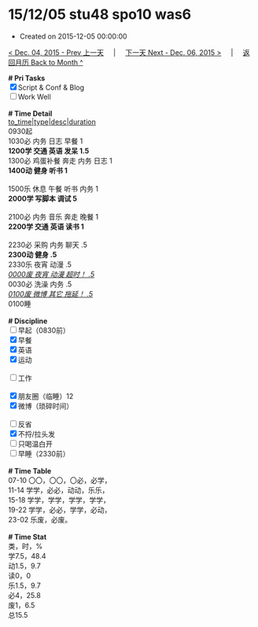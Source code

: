 # 15/12/05 stu48 spo10 was6

- Created on 2015-12-05 00:00:00

[< Dec. 04, 2015 - Prev 上一天](_archived/lifelogs/2015/12/d04.md) &nbsp; &nbsp; | &nbsp; &nbsp; [下一天 Next - Dec. 06, 2015 >](_archived/lifelogs/2015/12/d06.md) &nbsp; &nbsp; |  &nbsp; &nbsp; [返回月历 Back to Month ^](_archived/lifelogs/2015/12/index.md)
<br/><div><b># Pri Tasks</b></div><div><input checked="true" type="checkbox"/>Script &amp; Conf &amp; Blog</div><div><input type="checkbox"/>Work Well</div><div><br/></div><div><b># Time Detail</b></div><div><u>to_time|type|desc|duration</u></div><div>0930起</div><div>1030必 内务 日志 早餐 1</div><div><b>1200学 交通 英语 发呆 1.5</b></div><div>1300必 鸡蛋补餐 奔走 内务 日志 1</div><div><b>1400动 健身 听书 1</b></div><div><br/></div><div>1500乐 休息 午餐 听书 内务 1</div><div><b>2000学 写脚本 调试 5</b></div><div><br/></div><div>2100必 内务 音乐 奔走 晚餐 1</div><div><b>2200学 交通 英语 读书 1</b></div><div><br/></div><div>2230必 采购 内务 聊天 .5</div><div><b>2300动 健身 .5</b></div><div>2330乐 夜宵 动漫 .5</div><div><u><i>0000废 夜宵 动漫 超时！ .5</i></u></div><div>0030必 洗澡 内务 .5</div><div><u><i>0100废 微博 其它 拖延！ .5</i></u></div><div>0100睡</div><div><br/></div><div><b># Discipline</b></div><div><input type="checkbox"/>早起（0830前）</div><div><input checked="true" type="checkbox"/>早餐</div><div><input checked="true" type="checkbox"/>英语</div><div><input checked="true" type="checkbox"/>运动</div><div><br/></div><div><input type="checkbox"/>工作</div><div><br/></div><div><input checked="true" type="checkbox"/>朋友圈（临睡）12</div><div><input checked="true" type="checkbox"/>微博（琐碎时间）</div><div><br/></div><div><input type="checkbox"/>反省</div><div><input checked="true" type="checkbox"/>不捋/拉头发</div><div><input type="checkbox"/>只喝温白开</div><div><input type="checkbox"/>早睡（2330前）</div><div><br/></div><div><b># Time Table</b></div><div>07-10 〇〇，〇〇，〇必，必学，</div><div>11-14 学学，必必，动动，乐乐，</div><div>15-18 学学，学学，学学，学学，</div><div>19-22 学学，必必，学学，必动，</div><div>23-02 乐废，必废。</div><div><br/></div><div><b># Time Stat</b></div><div>类，时，%</div><div>学7.5，48.4</div><div>动1.5，9.7</div><div>读0，0</div><div>乐1.5，9.7</div><div>必4，25.8</div><div>废1，6.5</div><div>总15.5</div>
